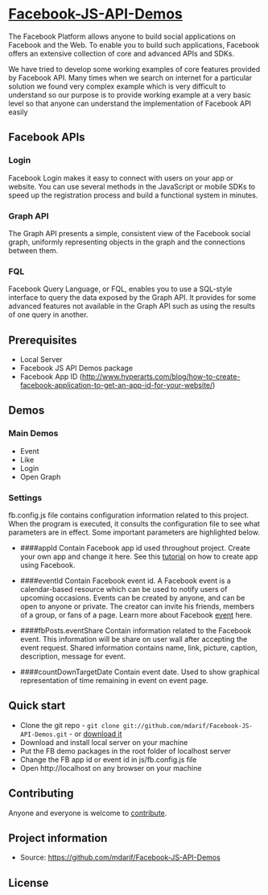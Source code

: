 # [Facebook-JS-API-Demos](https://github.com/mdarif/Facebook-JS-API-Demos)

The Facebook Platform allows anyone to build social applications on Facebook and the Web. To enable you to build such applications, Facebook offers an extensive collection of core and advanced APIs and SDKs. 

We have tried to develop some working examples of core features provided by Facebook API. Many times when we search on internet for a particular solution we found very complex example which is very difficult to understand so our purpose is to provide working example at a very basic level so that anyone can understand the implementation of Facebook API easily

## Facebook APIs

### Login
Facebook Login makes it easy to connect with users on your app or website. You can use several methods in the JavaScript or mobile SDKs to speed up the registration process and build a functional system in minutes.

### Graph API
The Graph API presents a simple, consistent view of the Facebook social graph, uniformly representing objects in the graph and the connections between them.

### FQL
Facebook Query Language, or FQL, enables you to use a SQL-style interface to query the data exposed by the Graph API. It provides for some advanced features not available in the Graph API such as using the results of one query in another.

## Prerequisites
* Local Server
* Facebook JS API Demos package
* Facebook App ID (http://www.hyperarts.com/blog/how-to-create-facebook-application-to-get-an-app-id-for-your-website/)

## Demos

### Main Demos
* Event
* Like
* Login
* Open Graph

### Settings

fb.config.js file contains configuration information related to this project. When the program is executed, it consults the configuration file to see what parameters are in effect. Some important parameters are highlighted below.

- ####appId
Contain Facebook app id used throughout project. Create your own app and change it here. See this [tutorial](http://stackoverflow.com/questions/3203649/where-can-i-find-my-facebook-application-id-and-secret-key) on how to create app using Facebook.

- ####eventId
Contain Facebook event id. A Facebook event is a calendar-based resource which can be used to notify users of upcoming occasions. Events can be created by anyone, and can be open to anyone or private. The creator can invite his friends, members of a group, or fans of a page. Learn more about Facebook [event](https://www.facebook.com/help/events) here.

- ####fbPosts.eventShare
Contain information related to the Facebook event. This information will be share on user wall after accepting the event request. Shared information contains name, link, picture, caption, description, message for event.

- ####countDownTargetDate
Contain event date. Used to show graphical representation of time remaining in event on event page.


## Quick start
- Clone the git repo - `git clone git://github.com/mdarif/Facebook-JS-API-Demos.git` - or [download it](https://github.com/mdarif/Facebook-JS-API-Demos/zipball/master)
- Download and install local server on your machine
- Put the FB demo packages in the root folder of localhost server
- Change the FB app id or event id in js/fb.config.js file
- Open http://localhost on any browser on your machine

## Contributing

Anyone and everyone is welcome to [contribute](#).


## Project information

* Source: https://github.com/mdarif/Facebook-JS-API-Demos


## License